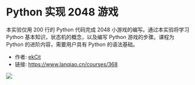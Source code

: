 # Python 实现 2048 游戏

本实验仅用 200 行的 Python 代码完成 2048 小游戏的编写。通过本实验将学习 Python 基本知识，状态机的概念，以及编写 Python 游戏的步骤。课程为 Python 的进阶内容，需要用户具有 Python 的语法基础。

- 作者: [ekCit](https://www.lanqiao.cn/users/8834/)
- 链接: https://www.lanqiao.cn/courses/368

![](https://doc.shiyanlou.com/courses/byscript-20211222-1640137066185)